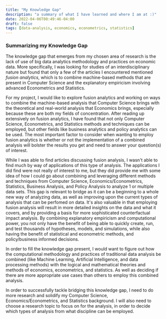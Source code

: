 ```yaml
---
title: "My Knowledge Gap"
description: "a summary of what I have learned and where I am at :)"
date: 2022-04-06T00:49:46-04:00
draft: false
tags: [data-analysis, economics, econometrics, statistics]
---
```


### Summarizing my Knowledge Gap

The knowledge gap that emerges from my chosen area of research is the lack of use of big data analytics methodology and practices on economic data. More specifically, I was looking for studies of an interdisciplinary nature but found that only a few of the articles I encountered mentioned *fusion analytics*, which is to combine machine-based methods that are present in Computer Science and the explanatory empiricism involving advanced Econometrics and Statistics. 

For my project, I would like to explore fusion analytics and working on ways to combine the machine-based analysis that Computer Science brings with the theoretical and real-world analysis that Economics brings, especially because these are both my fields of concentration. After reading up extensively on fusion analytics, I have found that not only Computer Science, Econometrics, and Statistics methods and techniques can be employed, but other fields like business analytics and policy analytics can be used. The most important factor to consider when wanting to employ fusion analytics is whether or not the implementation of a combined analysis will bolster the results you get and need to answer your question(s) of interest.

While I was able to find articles discussing fusion analysis, I wasn't able to find much by way of applications of this type of analysis. The applications I did find were not really of interest to me, but they did provide me with some idea of how I could go about combining and leveraging different methods and techniques from Computer Science, Economics/Econometrics, Statistics, Business Analysis, and Policy Analysis to analyze 1 or multiple data sets. This gap is relevant to bridge as it can be a beginning to a whole new way of analyzing data, as well as improving upon the current types of analysis that can be perfomed on data. It's also valuable in that employing fusion analysis will result in more detailed insights on the data and what it covers, and by providing a basis for more sophisticated counterfactual impact analysis. By combining explanatory empiricism and computational power, you not only have the benefit of being able to quickly create, run, and test thousands of hypotheses, models, and simulations, while also having the benefit of statistical and econometric methods, and policy/business informed decisions.

In order to fill the knowledge gap present, I would want to figure out how the computational methodology and practices of traditional data analysis be combined (like Machine Learning, Artificial Intelligence, and data processing methods) with the logical and mathematical theories and methods of economics, econometrics, and statistics. As well as deciding if there are more appropriate use cases than others to employ this combined analysis.

In order to successfully tackle bridging this knowledge gap, I need to do more research and solidify my Computer Science, Economics/Econometrics, and Statistics background. I will also need to choose a research topic to focus on for the analysis, in order to decide which types of analysis from what discipline can be employed.
